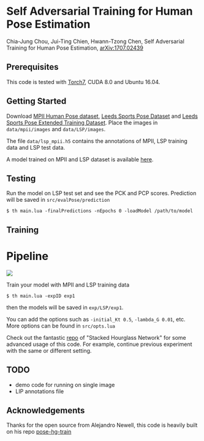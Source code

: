 # Self Adversarial Training for Human Pose Estimation

Chia-Jung Chou, Jui-Ting Chien, Hwann-Tzong Chen, Self Adversarial Training for Human Pose Estimation, [arXiv:1707.02439](http://arxiv.org/abs/1603.06937)

## Prerequisites

This code is tested with [Torch7](https://github.com/torch/torch7), CUDA 8.0 and Ubuntu 16.04.

## Getting Started

Download [MPII Human Pose dataset](http://human-pose.mpi-inf.mpg.de), [Leeds Sports Pose Dataset](http://sam.johnson.io/research/lsp.html) and
[Leeds Sports Pose Extended Training Dataset](http://sam.johnson.io/research/lspet.html). Place the images in `data/mpii/images` and `data/LSP/images`.

The file `data/lsp_mpii.h5` contains the annotations of MPII, LSP training data and LSP test data.

A model trained on MPII and LSP dataset is available [here](https://drive.google.com/file/d/0BzQZSyWHuFiUeTVUOVpQQzBTLVE/view?usp=sharing).

## Testing

Run the model on LSP test set and see the PCK and PCP scores. Prediction will be saved in `src/evalPose/prediction`
```
$ th main.lua -finalPredictions -nEpochs 0 -loadModel /path/to/model
```

## Training

# Pipeline
![](https://github.com/jessiechouuu/adversarial-pose/blob/master/figure/pipeline.png?raw=true)

Train your model with MPII and LSP training data
```
$ th main.lua -expID exp1
```
then the models will be saved in `exp/LSP/exp1`.

You can add the options such as `-initial_Kt 0.5`, `-lambda_G 0.01`, etc.
More options can be found in `src/opts.lua`

Check out the fantastic [repo](https://github.com/anewell/pose-hg-train) of "Stacked Hourglass Network" for some advanced usage of this code.
For example, continue previous experiment with the same or different setting.

## TODO
- demo code for running on single image
- LIP annotations file

## Acknowledgements

Thanks for the open source from Alejandro Newell,
this code is heavily built on his repo [pose-hg-train](https://github.com/anewell/pose-hg-train)